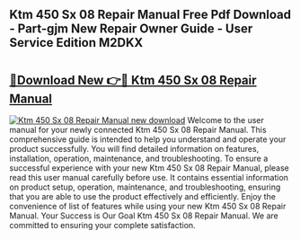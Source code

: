 ## Ktm 450 Sx 08 Repair Manual Free Pdf Download - Part-gjm New Repair Owner Guide - User Service Edition M2DKX

# <h2><a href="http://bc6047.oget.top/?id=Ktm+450+Sx+08+Repair+Manual">🔗Download New 👉🔴 Ktm 450 Sx 08 Repair Manual</a></h2>

[![Ktm 450 Sx 08 Repair Manual new download](https://i.imgur.com/5g1atiW.png)](http://bc6047.oget.top/?id=Ktm+450+Sx+08+Repair+Manual)
Welcome to the user manual for your newly connected Ktm 450 Sx 08 Repair Manual. This comprehensive guide is intended to help you understand and operate your product successfully. You will find detailed information on features, installation, operation, maintenance, and troubleshooting. To ensure a successful experience with your new Ktm 450 Sx 08 Repair Manual, please read this user manual carefully before use. It contains essential information on product setup, operation, maintenance, and troubleshooting, ensuring that you are able to use the product effectively and efficiently. Enjoy the convenience of list of features while using your new Ktm 450 Sx 08 Repair Manual. Your Success is Our Goal Ktm 450 Sx 08 Repair Manual. We are committed to ensuring your complete satisfaction.
